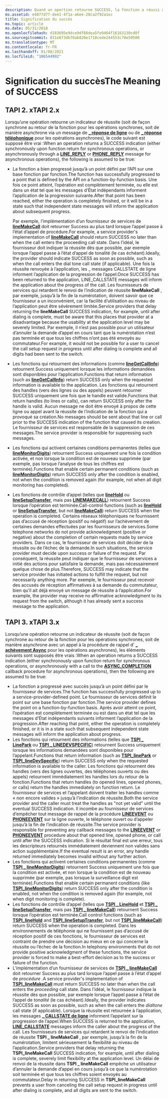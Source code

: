 ```yaml
---
description: Quand un opertion retourne SUCCESS, la fonction a réussi à atteindre un point défini par l’API sur une fonction par fonction.
ms.assetid: e4077d77-dee1-4f1a-a6ee-20ca2f92a1ec
title: Signification du succès
ms.topic: article
ms.date: 05/31/2018
ms.openlocfilehash: d183695e9dce9df88dea5fe9464f16163130cd0f
ms.sourcegitcommit: 831e8f3db78ab820e1710cede244553c70e50500
ms.translationtype: MT
ms.contentlocale: fr-FR
ms.lasthandoff: 01/08/2021
ms.locfileid: "106544992"
---
```

# <a name="the-meaning-of-success"></a><span data-ttu-id="06160-103">Signification du succès</span><span class="sxs-lookup"><span data-stu-id="06160-103">The Meaning of SUCCESS</span></span>

## <a name="tapi-2x"></a><span data-ttu-id="06160-104">TAPI 2. x</span><span class="sxs-lookup"><span data-stu-id="06160-104">TAPI 2.x</span></span>

<span data-ttu-id="06160-105">Lorsqu’une opération retourne un indicateur de réussite (soit de façon synchrone au retour de la fonction pour les opérations synchrones, soit de manière asynchrone via un message de [**\_ réponse de ligne**](./line-reply.md) ou de [**\_ réponse téléphonique**](./phone-reply.md) pour les opérations asynchrones), le code suivant est supposé être vrai :</span><span class="sxs-lookup"><span data-stu-id="06160-105">When an operation returns a SUCCESS indication (either synchronously upon function return for synchronous operations, or asynchronously through a [**LINE\_REPLY**](./line-reply.md) or [**PHONE\_REPLY**](./phone-reply.md) message for asynchronous operations), the following is assumed to be true:</span></span>

-   <span data-ttu-id="06160-106">La fonction a bien progressé jusqu’à un point défini par l’API sur une base fonction par fonction.</span><span class="sxs-lookup"><span data-stu-id="06160-106">The function has successfully progressed to a point that is defined by the API on a function-by-function basis.</span></span> <span data-ttu-id="06160-107">Une fois ce point atteint, l’opération est complètement terminée, ou elle est dans un état tel que les messages d’État indépendants informent l’application de la progression suivante.</span><span class="sxs-lookup"><span data-stu-id="06160-107">After that point has been reached, either the operation is completely finished, or it will be in a state such that independent state messages will inform the application about subsequent progress.</span></span>

    <span data-ttu-id="06160-108">Par exemple, l’implémentation d’un fournisseur de services de [**lineMakeCall**](/windows/win32/api/tapi/nf-tapi-linemakecall) doit retourner Success au plus tard lorsque l’appel passe à l’état d’appel de procédure.</span><span class="sxs-lookup"><span data-stu-id="06160-108">For example, a service provider's implementation of [**lineMakeCall**](/windows/win32/api/tapi/nf-tapi-linemakecall) should return SUCCESS no later than when the call enters the proceeding call state.</span></span> <span data-ttu-id="06160-109">Dans l’idéal, le fournisseur doit indiquer la réussite dès que possible, par exemple lorsque l’appel passe à l’état d’appel de tonalité (le cas échéant).</span><span class="sxs-lookup"><span data-stu-id="06160-109">Ideally, the provider should indicate SUCCESS as soon as possible, such as when the call enters the dial tone call state (if applicable).</span></span> <span data-ttu-id="06160-110">Une fois la réussite renvoyée à l’application, les \_ messages CALLSTATE de ligne informent l’application de la progression de l’appel.</span><span class="sxs-lookup"><span data-stu-id="06160-110">Once SUCCESS has been returned to the application, LINE\_CALLSTATE messages will inform the application about the progress of the call.</span></span> <span data-ttu-id="06160-111">Les fournisseurs de services qui retardent le renvoi de l’indication de réussite **lineMakeCall** , par exemple, jusqu’à la fin de la numérotation, doivent savoir que ce fournisseur a un inconvénient, car la facilité d’utilisation au niveau de l’application peut être sévèrement limitée.</span><span class="sxs-lookup"><span data-stu-id="06160-111">Service providers that delay returning the **lineMakeCall** SUCCESS indication, for example, until after dialing is complete, must be aware that this places that provider at a disadvantage because the usability at the application level may be severely limited.</span></span> <span data-ttu-id="06160-112">Par exemple, il n’est pas possible pour un utilisateur d’annuler la demande d’appel en cours tant que la numérotation n’est pas terminée et que tous les chiffres n’ont pas été envoyés au commutateur.</span><span class="sxs-lookup"><span data-stu-id="06160-112">For example, it would not be possible for a user to cancel the call setup request in progress until after dialing is complete and all digits had been sent to the switch.</span></span>

-   <span data-ttu-id="06160-113">Les fonctions qui retournent des informations (comme [**lineGetCallInfo**](/windows/win32/api/tapi/nf-tapi-linegetcallinfo)) retournent Success uniquement lorsque les informations demandées sont disponibles pour l’application.</span><span class="sxs-lookup"><span data-stu-id="06160-113">Functions that return information (such as [**lineGetCallInfo**](/windows/win32/api/tapi/nf-tapi-linegetcallinfo)) return SUCCESS only when the requested information is available to the application.</span></span> <span data-ttu-id="06160-114">Les fonctions qui retournent des handles (vers des lignes ou des appels) peuvent retourner SUCCESS uniquement une fois que le handle est valide.</span><span class="sxs-lookup"><span data-stu-id="06160-114">Functions that return handles (to lines or calls), can return SUCCESS only after the handle is valid.</span></span> <span data-ttu-id="06160-115">Aucun message ne doit être envoyé à propos de cette ligne ou appel avant la réussite de l’indication de la fonction qui a provoqué sa création.</span><span class="sxs-lookup"><span data-stu-id="06160-115">No messages should be sent about that line or call prior to the SUCCESS indication of the function that caused its creation.</span></span> <span data-ttu-id="06160-116">Le fournisseur de services est responsable de la suppression de ces messages.</span><span class="sxs-lookup"><span data-stu-id="06160-116">The service provider is responsible for suppressing such messages.</span></span>
-   <span data-ttu-id="06160-117">Les fonctions qui activent certaines conditions permanentes (telles que [**lineMonitorDigits**](/windows/win32/api/tapi/nf-tapi-linemonitordigits)) retournent Success uniquement une fois la condition activée, et non lorsque la condition est de nouveau supprimée (par exemple, pas lorsque l’analyse de tous les chiffres est terminée).</span><span class="sxs-lookup"><span data-stu-id="06160-117">Functions that enable certain permanent conditions (such as [**lineMonitorDigits**](/windows/win32/api/tapi/nf-tapi-linemonitordigits)) return SUCCESS only after the condition is enabled, not when the condition is removed again (for example, not when all digit monitoring has completed).</span></span>
-   <span data-ttu-id="06160-118">Les fonctions de contrôle d’appel (telles que [**lineHold**](/windows/win32/api/tapi/nf-tapi-linehold) ou [**lineSetupTransfer**](/windows/win32/api/tapi/nf-tapi-linesetuptransfer), mais pas [**LINEMAKECALL**](/windows/win32/api/tapi/nf-tapi-linemakecall)) retournent Success lorsque l’opération est terminée.</span><span class="sxs-lookup"><span data-stu-id="06160-118">Call-control functions (such as [**lineHold**](/windows/win32/api/tapi/nf-tapi-linehold) or [**lineSetupTransfer**](/windows/win32/api/tapi/nf-tapi-linesetuptransfer), but not [**lineMakeCall**](/windows/win32/api/tapi/nf-tapi-linemakecall)) return SUCCESS when the operation is completed.</span></span> <span data-ttu-id="06160-119">Certains réseaux téléphoniques ne fournissent pas d’accusé de réception (positif ou négatif) sur l’achèvement de certaines demandes effectuées par les fournisseurs de services.</span><span class="sxs-lookup"><span data-stu-id="06160-119">Some telephone networks do not provide acknowledgment (positive or negative) about the completion of certain requests made by service providers.</span></span> <span data-ttu-id="06160-120">Dans ce cas, le fournisseur de services doit décider de la réussite ou de l’échec de la demande.</span><span class="sxs-lookup"><span data-stu-id="06160-120">In such situations, the service provider must decide upon success or failure of the request.</span></span> <span data-ttu-id="06160-121">Par conséquent, la réussite peut indiquer que le fournisseur de services a initié des actions pour satisfaire la demande, mais pas nécessairement quelque chose de plus.</span><span class="sxs-lookup"><span data-stu-id="06160-121">Therefore, SUCCESS may indicate that the service provider has initiated actions to fulfill the request, but not necessarily anything more.</span></span> <span data-ttu-id="06160-122">Par exemple, le fournisseur peut recevoir des accusés de réception affirmatives à sa demande du commutateur, bien qu’il ait déjà envoyé un message de réussite à l’application.</span><span class="sxs-lookup"><span data-stu-id="06160-122">For example, the provider may receive no affirmative acknowledgment to its request from the switch, although it has already sent a success message to the application.</span></span>

## <a name="tapi-3x"></a><span data-ttu-id="06160-123">TAPI 3. x</span><span class="sxs-lookup"><span data-stu-id="06160-123">TAPI 3.x</span></span>

<span data-ttu-id="06160-124">Lorsqu’une opération retourne un indicateur de réussite (soit de façon synchrone au retour de la fonction pour les opérations synchrones, soit de manière asynchrone avec un appel à la procédure de rappel d' [**\_ achèvement Async**](/windows/win32/api/tspi/nc-tspi-async_completion) pour les opérations asynchrones), les éléments suivants sont supposés être vrais :</span><span class="sxs-lookup"><span data-stu-id="06160-124">When an operation returns a SUCCESS indication (either synchronously upon function return for synchronous operations, or asynchronously with a call to the [**ASYNC\_COMPLETION**](/windows/win32/api/tspi/nc-tspi-async_completion) callback procedure for asynchronous operations), then the following are assumed to be true:</span></span>

-   <span data-ttu-id="06160-125">La fonction a progressé avec succès jusqu’à un point défini par le fournisseur de services.</span><span class="sxs-lookup"><span data-stu-id="06160-125">The function has successfully progressed up to a service-provider-defined point.</span></span> <span data-ttu-id="06160-126">Le fournisseur de services définit le point sur une base fonction par fonction.</span><span class="sxs-lookup"><span data-stu-id="06160-126">The service provider defines the point on a function-by-function basis.</span></span> <span data-ttu-id="06160-127">Après avoir atteint ce point, l’opération est complètement terminée ou est dans un état tel que les messages d’État indépendants suivants informent l’application de la progression.</span><span class="sxs-lookup"><span data-stu-id="06160-127">After reaching that point, either the operation is completely finished, or it is in a state such that subsequent independent state messages will inform the application about progress.</span></span>
-   <span data-ttu-id="06160-128">Les fonctions qui retournent des informations (telles que [**TSPI \_ LinePark**](/windows/win32/api/tspi/nf-tspi-tspi_linepark) ou [**TSPI \_ LINEDEVSPECIFIC**](/windows/win32/api/tspi/nf-tspi-tspi_linedevspecific)) retournent Success uniquement lorsque les informations demandées sont disponibles pour l’appelant.</span><span class="sxs-lookup"><span data-stu-id="06160-128">Functions that return information (such as [**TSPI\_linePark**](/windows/win32/api/tspi/nf-tspi-tspi_linepark) or [**TSPI\_lineDevSpecific**](/windows/win32/api/tspi/nf-tspi-tspi_linedevspecific)) return SUCCESS only when the requested information is available to the caller.</span></span> <span data-ttu-id="06160-129">Les fonctions qui retournent des handles (vers des lignes ouvertes, des téléphones ouverts ou des appels) retournent immédiatement les handles lors du retour de la fonction.</span><span class="sxs-lookup"><span data-stu-id="06160-129">Functions that return handles (to opened lines, opened phones, or calls) return the handles immediately on function return.</span></span> <span data-ttu-id="06160-130">Le fournisseur de services et l’appelant doivent traiter les handles comme « non encore valides » jusqu’à l’indication de réussite.</span><span class="sxs-lookup"><span data-stu-id="06160-130">Both the service provider and the caller must treat the handles as "not yet valid" until the eventual SUCCESS indication.</span></span> <span data-ttu-id="06160-131">Il incombe au fournisseur de services d’empêcher tout message de rappel de la procédure [**LINEEVENT**](/windows/win32/api/tspi/nc-tspi-lineevent) ou [**PHONEEVENT**](/windows/desktop/api/tspi/nc-tspi-phoneevent) sur la ligne ouverte, le téléphone ouvert ou d’appeler jusqu’à la fin de l’indication de réussite.</span><span class="sxs-lookup"><span data-stu-id="06160-131">The service provider is responsible for preventing any callback messages to the [**LINEEVENT**](/windows/win32/api/tspi/nc-tspi-lineevent) or [**PHONEEVENT**](/windows/desktop/api/tspi/nc-tspi-phoneevent) procedure about that opened line, opened phone, or call until after the SUCCESS indication.</span></span> <span data-ttu-id="06160-132">Si le résultat final est une erreur, tous les descripteurs retournés immédiatement deviennent non valides sans action supplémentaire.</span><span class="sxs-lookup"><span data-stu-id="06160-132">If the eventual result is an error, any handle returned immediately becomes invalid without any further action.</span></span>
-   <span data-ttu-id="06160-133">Les fonctions qui activent certaines conditions permanentes (comme [**TSPI \_ lineMonitorDigits**](/windows/win32/api/tspi/nf-tspi-tspi_linemonitordigits)) retournent Success uniquement une fois que la condition est activée, et non lorsque la condition est de nouveau supprimée (par exemple, pas lorsque la surveillance digit est terminée).</span><span class="sxs-lookup"><span data-stu-id="06160-133">Functions that enable certain permanent conditions (like [**TSPI\_lineMonitorDigits**](/windows/win32/api/tspi/nf-tspi-tspi_linemonitordigits)) return SUCCESS only after the condition is enabled, not when the condition is removed again (for example, not when digit monitoring is complete).</span></span>
-   <span data-ttu-id="06160-134">Les fonctions de contrôle d’appel (telles que [**TSPI \_ LineHold**](/windows/win32/api/tspi/nf-tspi-tspi_linehold) et [**TSPI \_ lineSetupTransfer**](/windows/win32/api/tspi/nf-tspi-tspi_linesetuptransfer), mais pas [**TSPI \_ lineMakeCall**](/windows/win32/api/tspi/nf-tspi-tspi_linemakecall)) retournent Success lorsque l’opération est terminée.</span><span class="sxs-lookup"><span data-stu-id="06160-134">Call control functions (such as [**TSPI\_lineHold**](/windows/win32/api/tspi/nf-tspi-tspi_linehold) and [**TSPI\_lineSetupTransfer**](/windows/win32/api/tspi/nf-tspi-tspi_linesetuptransfer), but not [**TSPI\_lineMakeCall**](/windows/win32/api/tspi/nf-tspi-tspi_linemakecall)) return SUCCESS when the operation is completed.</span></span> <span data-ttu-id="06160-135">Dans les environnements de téléphonie qui ne fournissent pas d’accusé de réception positif de ces fonctions, le fournisseur de services est contraint de prendre une décision au mieux en ce qui concerne la réussite ou l’échec de la fonction.</span><span class="sxs-lookup"><span data-stu-id="06160-135">In telephony environments that do not provide positive acknowledgment of these functions, the service provider is forced to make a best-effort decision as to the success or failure of the function.</span></span>
-   <span data-ttu-id="06160-136">L’implémentation d’un fournisseur de services de [**TSPI \_ lineMakeCall**](/windows/win32/api/tspi/nf-tspi-tspi_linemakecall) doit retourner Success au plus tard lorsque l’appel passe à l’état d’appel de *procédure* .</span><span class="sxs-lookup"><span data-stu-id="06160-136">A service provider's implementation of [**TSPI\_lineMakeCall**](/windows/win32/api/tspi/nf-tspi-tspi_linemakecall) must return SUCCESS no later than when the call enters the *proceeding* call state.</span></span> <span data-ttu-id="06160-137">Dans l’idéal, le fournisseur indique la réussite dès que possible, par exemple lorsque l’appel passe à l’état de l’appel de *tonalité* (le cas échéant).</span><span class="sxs-lookup"><span data-stu-id="06160-137">Ideally, the provider indicates SUCCESS as soon as possible, such as when the call enters the *dialtone* call state (if applicable).</span></span> <span data-ttu-id="06160-138">Lorsque la réussite est retournée à l’application, les messages [**\_ CALLSTATE de ligne**](/previous-versions/windows/desktop/legacy/ms725219(v=vs.85)) informent l’appelant sur la progression de l’appel.</span><span class="sxs-lookup"><span data-stu-id="06160-138">When SUCCESS is returned to the application, [**LINE\_CALLSTATE**](/previous-versions/windows/desktop/legacy/ms725219(v=vs.85)) messages inform the caller about the progress of the call.</span></span> <span data-ttu-id="06160-139">Les fournisseurs de services qui retardent le renvoi de l’indication de réussite **TSPI \_ lineMakeCall** , par exemple, jusqu’à la fin de la numérotation, limitent sérieusement la flexibilité au niveau de l’application.</span><span class="sxs-lookup"><span data-stu-id="06160-139">Service providers that delay returning the **TSPI\_lineMakeCall** SUCCESS indication, for example, until after dialing is complete, severely limit flexibility at the application level.</span></span> <span data-ttu-id="06160-140">Un délai de renvoi de la réussite dans **TSPI \_ lineMakeCall** empêche un utilisateur d’annuler la demande d’appel en cours jusqu’à ce que la numérotation soit terminée et que tous les chiffres soient envoyés au commutateur.</span><span class="sxs-lookup"><span data-stu-id="06160-140">Delay in returning SUCCESS in **TSPI\_lineMakeCall** prevents a user from canceling the call setup request in progress until after dialing is complete, and all digits are sent to the switch.</span></span>

 

 
